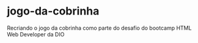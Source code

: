 # jogo-da-cobrinha
Recriando o jogo da cobrinha como parte do desafio do bootcamp HTML Web Developer da DIO
